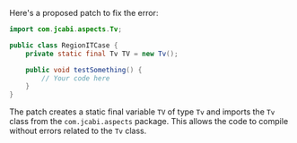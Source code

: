 Here's a proposed patch to fix the error:
```java
import com.jcabi.aspects.Tv;

public class RegionITCase {
    private static final Tv TV = new Tv();

    public void testSomething() {
        // Your code here
    }
}
```
The patch creates a static final variable `TV` of type `Tv` and imports the `Tv` class from the `com.jcabi.aspects` package. This allows the code to compile without errors related to the `Tv` class.